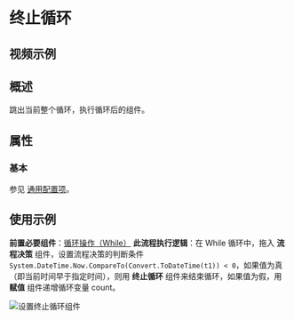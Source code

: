 # 终止循环

## 视频示例

## 概述

跳出当前整个循环，执行循环后的组件。

## 属性

### 基本

参见 [通用配置项](../Appendix/CommonConfigurationItems.md)。

## 使用示例

**前置必要组件**：[循环操作（While）](../Loop/While.md)
**此流程执行逻辑**：在 While 循环中，拖入 **流程决策** 组件，设置流程决策的判断条件 `System.DateTime.Now.CompareTo(Convert.ToDateTime(t1)) < 0`，如果值为真（即当前时间早于指定时间），则用 **终止循环** 组件来结束循环，如果值为假，用 **赋值** 组件递增循环变量 count。

![设置终止循环组件](https://docimages.blob.core.chinacloudapi.cn/images/Activities/break-2.png)
